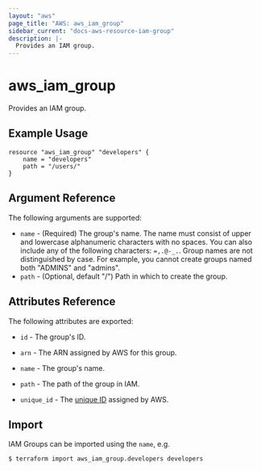 ```yaml
---
layout: "aws"
page_title: "AWS: aws_iam_group"
sidebar_current: "docs-aws-resource-iam-group"
description: |-
  Provides an IAM group.
---
```


# aws\_iam\_group

Provides an IAM group.

## Example Usage

```
resource "aws_iam_group" "developers" {
    name = "developers"
    path = "/users/"
}
```

## Argument Reference

The following arguments are supported:

* `name` - (Required) The group's name. The name must consist of upper and lowercase alphanumeric characters with no spaces. You can also include any of the following characters: `=,.@-_.`. Group names are not distinguished by case. For example, you cannot create groups named both "ADMINS" and "admins".
* `path` - (Optional, default "/") Path in which to create the group.

## Attributes Reference

The following attributes are exported:

* `id` - The group's ID.
* `arn` - The ARN assigned by AWS for this group.
* `name` - The group's name.
* `path` - The path of the group in IAM.
* `unique_id` - The [unique ID][1] assigned by AWS.

  [1]: https://docs.aws.amazon.com/IAM/latest/UserGuide/Using_Identifiers.html#GUIDs

## Import

IAM Groups can be imported using the `name`, e.g.

```
$ terraform import aws_iam_group.developers developers
```
